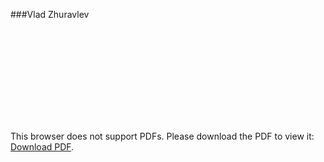 ###Vlad Zhuravlev

<object data="Resume.pdf" type="application/pdf" width="700px" height="700px">
    <embed src="Resume.pdf">
        <p>This browser does not support PDFs. Please download the PDF to view it: <a href="Resume.pdf">Download PDF</a>.</p>
    </embed>
</object>
